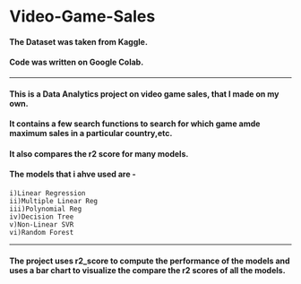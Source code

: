 # Video-Game-Sales

#### The Dataset was taken from Kaggle.
#### Code was written on Google Colab.

_______________________________________________________________________________________________________________
#### This is a Data Analytics project on video game sales, that I made on my own. 
#### It contains a few search functions to search for which game amde maximum sales in a particular country,etc.
#### It also compares the r2 score for many models.


#### The models that i ahve used are - 
    i)Linear Regression
    ii)Multiple Linear Reg
    iii)Polynomial Reg
    iv)Decision Tree
    v)Non-Linear SVR
    vi)Random Forest
___________________________________________________________________________________________________________________
#### The project uses r2_score to compute the performance of the models and uses a bar chart to visualize the compare the r2 scores of all the models.
  
